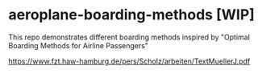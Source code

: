 # aeroplane-boarding-methods [WIP]

This repo demonstrates different boarding methods inspired by "Optimal Boarding Methods for Airline Passengers"

https://www.fzt.haw-hamburg.de/pers/Scholz/arbeiten/TextMuellerJ.pdf
